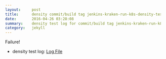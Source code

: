 ```yaml
---
layout:     post
title:      density commit/build tag jenkins-kraken-run-k8s-density-tests-57-30
date:       2016-04-26 03:28:08
summary:    density test log for commit/build tag jenkins-kraken-run-k8s-density-tests-57-30.
category:   jekyll
---
```


Failure!

- density test log: [Log File](http://s3-us-west-2.amazonaws.com/kraken-e2e-logs/density/jenkins-kraken-run-k8s-density-tests-57-30.log)
